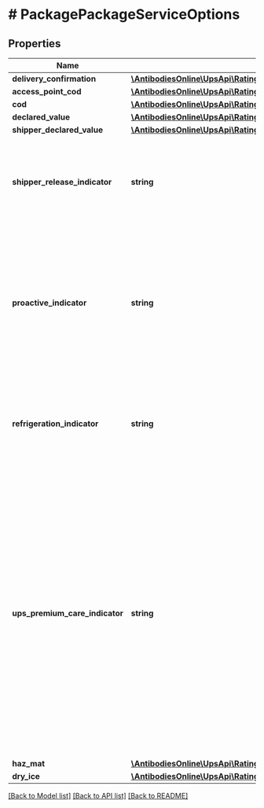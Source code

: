 # # PackagePackageServiceOptions

## Properties

Name | Type | Description | Notes
------------ | ------------- | ------------- | -------------
**delivery_confirmation** | [**\AntibodiesOnline\UpsApi\Rating\PackageServiceOptionsDeliveryConfirmation**](PackageServiceOptionsDeliveryConfirmation.md) |  | [optional]
**access_point_cod** | [**\AntibodiesOnline\UpsApi\Rating\PackageServiceOptionsAccessPointCOD**](PackageServiceOptionsAccessPointCOD.md) |  | [optional]
**cod** | [**\AntibodiesOnline\UpsApi\Rating\PackageServiceOptionsCOD**](PackageServiceOptionsCOD.md) |  | [optional]
**declared_value** | [**\AntibodiesOnline\UpsApi\Rating\PackageServiceOptionsDeclaredValue**](PackageServiceOptionsDeclaredValue.md) |  | [optional]
**shipper_declared_value** | [**\AntibodiesOnline\UpsApi\Rating\PackageServiceOptionsShipperDeclaredValue**](PackageServiceOptionsShipperDeclaredValue.md) |  | [optional]
**shipper_release_indicator** | **string** | The presence indicates that the package may be released by driver without a signature from the consignee.  Empty Tag. Only available for US50/PR to US50/PR packages without return service. | [optional]
**proactive_indicator** | **string** | Any value associated with this element will be ignored. If present, the package is rated for UPS Proactive Response and proactive package tracking.Contractual accessorial for health care companies to allow package monitoring throughout the UPS system.  Shippers account needs to have valid contract for UPS Proactive Response. | [optional]
**refrigeration_indicator** | **string** | Presence/Absence Indicator. Any value is ignored. If present, indicates that the package contains an item that needs refrigeration.  Shippers account needs to have a valid contract for Refrigeration. | [optional]
**ups_premium_care_indicator** | **string** | An UPSPremiumCareIndicator indicates special handling is required for shipment having controlled substances.  Empty Tag means indicator is present. Valid only for Canada to Canada movements.Available for the following Return Services:Returns Exchange (available with a contract)Print Return LabelPrint and MailElectronic Return LabelReturn Service Three AttemptMay be requested with following UPS services: UPS Express\&quot; EarlyUPS ExpressUPS Express SaverUPS Standard. Not available for packages with the following:Delivery Confirmation - Signature RequiredDelivery Confirmation - Adult Signature Required. | [optional]
**haz_mat** | [**\AntibodiesOnline\UpsApi\Rating\PackageServiceOptionsHazMat**](PackageServiceOptionsHazMat.md) |  | [optional]
**dry_ice** | [**\AntibodiesOnline\UpsApi\Rating\PackageServiceOptionsDryIce**](PackageServiceOptionsDryIce.md) |  | [optional]

[[Back to Model list]](../../README.md#models) [[Back to API list]](../../README.md#endpoints) [[Back to README]](../../README.md)
